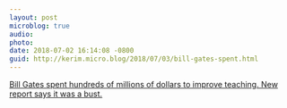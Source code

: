```yaml
---
layout: post
microblog: true
audio: 
photo: 
date: 2018-07-02 16:14:08 -0800
guid: http://kerim.micro.blog/2018/07/03/bill-gates-spent.html
---
```

[Bill Gates spent hundreds of millions of dollars to improve teaching. New report says it was a bust.](https://www.washingtonpost.com/news/answer-sheet/wp/2018/06/29/bill-gates-spent-hundreds-of-millions-of-dollars-to-improve-teaching-new-report-says-it-was-a-bust/?noredirect=on&utm_term=.57df416fda82)
